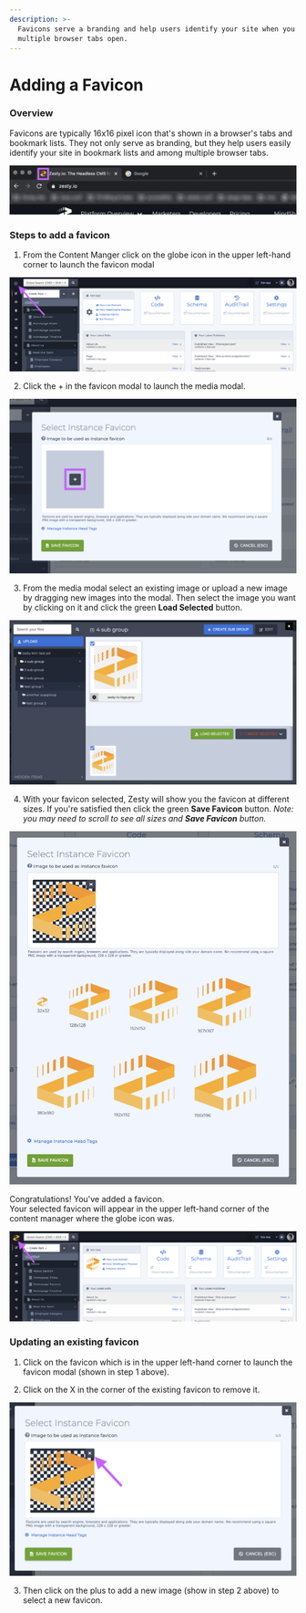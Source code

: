 ```yaml
---
description: >-
  Favicons serve a branding and help users identify your site when you have
  multiple browser tabs open.
---
```


# Adding a Favicon

### Overview

Favicons are typically 16x16 pixel icon that's shown in a browser's tabs and bookmark lists. They not only serve as branding, but they help users easily identify your site in bookmark lists and among multiple browser tabs. 

![Favicon in browser tab.](../.gitbook/assets/favicon-example.png)

### Steps to add a favicon

1. From the Content Manger click on the globe icon in the upper left-hand corner to launch the favicon modal

![Locate the favicon in the upper left-hand corner.](../.gitbook/assets/01-click-on-favicon.png)

2. Click the +  in the favicon modal to launch the media modal. 

![Click the plus icon to launch the media modal.](../.gitbook/assets/02-favicon-modal.png)

3. From the media modal select an existing image or upload a new image by dragging new images into the modal. Then select the image you want by clicking on it and click the green **Load Selected** button.

![A selected image in the media modal.](../.gitbook/assets/03-media-modal-load-selected-icon.png)

4. With your favicon selected, Zesty will show you the favicon at different sizes. If you're satisfied then click the green **Save Favicon** button. _Note: you may need to scroll to see all sizes and **Save Favicon** button._

![Favicon modal with different favicon sizes.](../.gitbook/assets/04-save-favicon.png)

Congratulations! You've added a favicon.   
Your selected favicon will appear in the upper left-hand corner of the content manager where the globe icon was. 

![Content manager dashboard with custom favicon.](../.gitbook/assets/05-favicon-added.png)

### Updating an existing favicon

1. Click on the favicon which is in the upper left-hand corner to launch the favicon modal \(shown in step 1 above\). 

2. Click on the X in the corner of the existing favicon to remove it. 

![](../.gitbook/assets/05-update-existing-icon.png)

3. Then click on the plus to add a new image \(show in step 2 above\) to select a new favicon.

